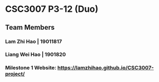 # CSC3007 P3-12 (Duo)
## Team Members
### Lam Zhi Hao | 19011817
### Liang Wei Hao | 1901820

### Milestone 1 Website: https://lamzhihao.github.io/CSC3007-project/
